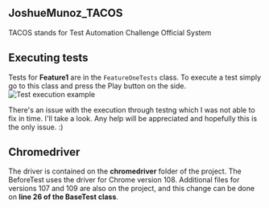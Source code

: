 ## JoshueMunoz_TACOS

TACOS stands for Test Automation Challenge Official System

## Executing tests
Tests for **Feature1** are in the `FeatureOneTests` class. To execute a test simply go to this class and press the Play button on the side. ![Test execution example](https://drive.google.com/file/d/1gCI4YhkRtOnr64z7xYMZkbtTZ87kENBY/view?usp=share_link)

There's an issue with the execution through testng which I was not able to fix in time. I'll take a look. Any help will be appreciated and hopefully this is the only issue. :)

## Chromedriver
The driver is contained on the **chromedriver** folder of the project. The BeforeTest uses the driver for Chrome version 108. Additional files for versions 107 and 109 are also on the project, and this change can be done on **line 26 of the BaseTest class**. 
